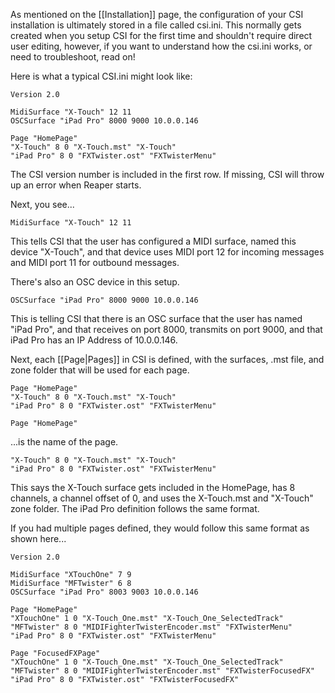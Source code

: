 As mentioned on the [[Installation]] page, the configuration of your CSI installation is ultimately stored in a file called csi.ini. This normally gets created when you setup CSI for the first time and shouldn't require direct user editing, however, if you want to understand how the csi.ini works, or need to troubleshoot, read on!

Here is what a typical CSI.ini might look like:
```
Version 2.0

MidiSurface "X-Touch" 12 11 
OSCSurface "iPad Pro" 8000 9000 10.0.0.146 

Page "HomePage" 
"X-Touch" 8 0 "X-Touch.mst" "X-Touch"
"iPad Pro" 8 0 "FXTwister.ost" "FXTwisterMenu"
```

The CSI version number is included in the first row. If missing, CSI will throw up an error when Reaper starts.

Next, you see...
```
MidiSurface "X-Touch" 12 11 
```

This tells CSI that the user has configured a MIDI surface, named this device "X-Touch", and that device uses MIDI port 12 for incoming messages and MIDI port 11 for outbound messages.

There's also an OSC device in this setup.
```
OSCSurface "iPad Pro" 8000 9000 10.0.0.146 
```

This is telling CSI that there is an OSC surface that the user has named "iPad Pro", and that receives on port 8000, transmits on port 9000, and that iPad Pro has an IP Address of 10.0.0.146.

Next, each [[Page|Pages]] in CSI is defined, with the surfaces, .mst file, and zone folder that will be used for each page.
```
Page "HomePage" 
"X-Touch" 8 0 "X-Touch.mst" "X-Touch"
"iPad Pro" 8 0 "FXTwister.ost" "FXTwisterMenu"
```

```
Page "HomePage"
```
...is the name of the page.

```
"X-Touch" 8 0 "X-Touch.mst" "X-Touch"
"iPad Pro" 8 0 "FXTwister.ost" "FXTwisterMenu"
```

This says the X-Touch surface gets included in the HomePage, has 8 channels, a channel offset of 0, and uses the X-Touch.mst and "X-Touch" zone folder. The iPad Pro definition follows the same format.

If you had multiple pages defined, they would follow this same format as shown here...
```
Version 2.0

MidiSurface "XTouchOne" 7 9
MidiSurface "MFTwister" 6 8 
OSCSurface "iPad Pro" 8003 9003 10.0.0.146 

Page "HomePage" 
"XTouchOne" 1 0 "X-Touch_One.mst" "X-Touch_One_SelectedTrack"
"MFTwister" 8 0 "MIDIFighterTwisterEncoder.mst" "FXTwisterMenu"
"iPad Pro" 8 0 "FXTwister.ost" "FXTwisterMenu"

Page "FocusedFXPage" 
"XTouchOne" 1 0 "X-Touch_One.mst" "X-Touch_One_SelectedTrack"
"MFTwister" 8 0 "MIDIFighterTwisterEncoder.mst" "FXTwisterFocusedFX"
"iPad Pro" 8 0 "FXTwister.ost" "FXTwisterFocusedFX"
```